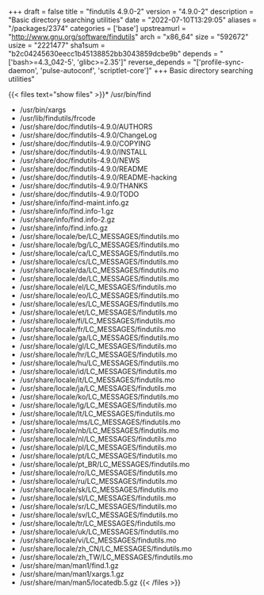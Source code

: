 +++
draft = false
title = "findutils 4.9.0-2"
version = "4.9.0-2"
description = "Basic directory searching utilities"
date = "2022-07-10T13:29:05"
aliases = "/packages/2374"
categories = ['base']
upstreamurl = "http://www.gnu.org/software/findutils"
arch = "x86_64"
size = "592672"
usize = "2221477"
sha1sum = "b2c04245630eecc1b45138852bb3043859dcbe9b"
depends = "['bash>=4.3_042-5', 'glibc>=2.35']"
reverse_depends = "['profile-sync-daemon', 'pulse-autoconf', 'scriptlet-core']"
+++
Basic directory searching utilities"

{{< files text="show files" >}}* /usr/bin/find
* /usr/bin/xargs
* /usr/lib/findutils/frcode
* /usr/share/doc/findutils-4.9.0/AUTHORS
* /usr/share/doc/findutils-4.9.0/ChangeLog
* /usr/share/doc/findutils-4.9.0/COPYING
* /usr/share/doc/findutils-4.9.0/INSTALL
* /usr/share/doc/findutils-4.9.0/NEWS
* /usr/share/doc/findutils-4.9.0/README
* /usr/share/doc/findutils-4.9.0/README-hacking
* /usr/share/doc/findutils-4.9.0/THANKS
* /usr/share/doc/findutils-4.9.0/TODO
* /usr/share/info/find-maint.info.gz
* /usr/share/info/find.info-1.gz
* /usr/share/info/find.info-2.gz
* /usr/share/info/find.info.gz
* /usr/share/locale/be/LC_MESSAGES/findutils.mo
* /usr/share/locale/bg/LC_MESSAGES/findutils.mo
* /usr/share/locale/ca/LC_MESSAGES/findutils.mo
* /usr/share/locale/cs/LC_MESSAGES/findutils.mo
* /usr/share/locale/da/LC_MESSAGES/findutils.mo
* /usr/share/locale/de/LC_MESSAGES/findutils.mo
* /usr/share/locale/el/LC_MESSAGES/findutils.mo
* /usr/share/locale/eo/LC_MESSAGES/findutils.mo
* /usr/share/locale/es/LC_MESSAGES/findutils.mo
* /usr/share/locale/et/LC_MESSAGES/findutils.mo
* /usr/share/locale/fi/LC_MESSAGES/findutils.mo
* /usr/share/locale/fr/LC_MESSAGES/findutils.mo
* /usr/share/locale/ga/LC_MESSAGES/findutils.mo
* /usr/share/locale/gl/LC_MESSAGES/findutils.mo
* /usr/share/locale/hr/LC_MESSAGES/findutils.mo
* /usr/share/locale/hu/LC_MESSAGES/findutils.mo
* /usr/share/locale/id/LC_MESSAGES/findutils.mo
* /usr/share/locale/it/LC_MESSAGES/findutils.mo
* /usr/share/locale/ja/LC_MESSAGES/findutils.mo
* /usr/share/locale/ko/LC_MESSAGES/findutils.mo
* /usr/share/locale/lg/LC_MESSAGES/findutils.mo
* /usr/share/locale/lt/LC_MESSAGES/findutils.mo
* /usr/share/locale/ms/LC_MESSAGES/findutils.mo
* /usr/share/locale/nb/LC_MESSAGES/findutils.mo
* /usr/share/locale/nl/LC_MESSAGES/findutils.mo
* /usr/share/locale/pl/LC_MESSAGES/findutils.mo
* /usr/share/locale/pt/LC_MESSAGES/findutils.mo
* /usr/share/locale/pt_BR/LC_MESSAGES/findutils.mo
* /usr/share/locale/ro/LC_MESSAGES/findutils.mo
* /usr/share/locale/ru/LC_MESSAGES/findutils.mo
* /usr/share/locale/sk/LC_MESSAGES/findutils.mo
* /usr/share/locale/sl/LC_MESSAGES/findutils.mo
* /usr/share/locale/sr/LC_MESSAGES/findutils.mo
* /usr/share/locale/sv/LC_MESSAGES/findutils.mo
* /usr/share/locale/tr/LC_MESSAGES/findutils.mo
* /usr/share/locale/uk/LC_MESSAGES/findutils.mo
* /usr/share/locale/vi/LC_MESSAGES/findutils.mo
* /usr/share/locale/zh_CN/LC_MESSAGES/findutils.mo
* /usr/share/locale/zh_TW/LC_MESSAGES/findutils.mo
* /usr/share/man/man1/find.1.gz
* /usr/share/man/man1/xargs.1.gz
* /usr/share/man/man5/locatedb.5.gz
{{< /files >}}